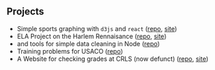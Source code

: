 ## Projects

- Simple sports graphing with `d3js` and `react` ([repo](https://github.com/ckuzmick/sports-analysis), [site](https://sports-analysis.vercel.app))
- ELA Project on the Harlem Rennaisance ([repo](https://github.com/ckuzmick/harlem-renaissance), [site](https://harlem-renaissance.vercel.app/))
- and tools for simple data cleaning in Node ([repo](https://github.com/ckuzmick/sports-data))
- Training problems for USACO ([repo](https://github.com/ckuzmick/_USACO))
- A Website for checking grades at CRLS (now defunct) ([repo](https://github.com/Aspine/crlspen), [site](https://crlspen-deploy.vercel.app/))
